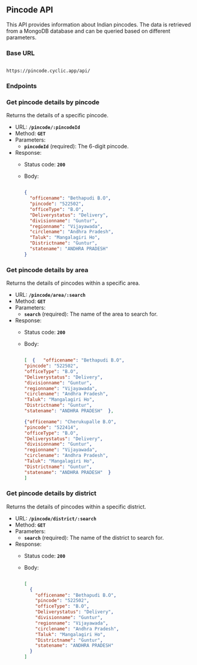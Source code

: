 
## **Pincode API**

This API provides information about Indian pincodes. The data is retrieved from a MongoDB database and can be queried based on different parameters.

### **Base URL**

```

https://pincode.cyclic.app/api/

```

### **Endpoints**

### Get pincode details by pincode

Returns the details of a specific pincode.

- URL: **`/pincode/:pincodeId`**
- Method: **`GET`**
- Parameters:
    - **`pincodeId`** (required): The 6-digit pincode.
- Response:
    - Status code: **`200`**
    - Body:
        
        ```json
        
        {
          "officename": "Bethapudi B.O",
          "pincode": "522502",
          "officeType": "B.O",
          "Deliverystatus": "Delivery",
          "divisionname": "Guntur",
          "regionname": "Vijayawada",
          "circlename": "Andhra Pradesh",
          "Taluk": "Mangalagiri Ho",
          "Districtname": "Guntur",
          "statename": "ANDHRA PRADESH"
        }
        
        ```
        

### Get pincode details by area

Returns the details of pincodes within a specific area.

- URL: **`/pincode/area/:search`**
- Method: **`GET`**
- Parameters:
    - **`search`** (required): The name of the area to search for.
- Response:
    - Status code: **`200`**
    - Body:
        
        ```json
        
        [  {   "officename": "Bethapudi B.O",  
        "pincode": "522502",    
        "officeType": "B.O",   
        "Deliverystatus": "Delivery",   
        "divisionname": "Guntur",   
        "regionname": "Vijayawada",    
        "circlename": "Andhra Pradesh",   
        "Taluk": "Mangalagiri Ho",    
        "Districtname": "Guntur",    
        "statename": "ANDHRA PRADESH"  }, 
        
        {"officename": "Cherukupalle B.O",  
        "pincode": "522414",    
        "officeType": "B.O",   
        "Deliverystatus": "Delivery",    
        "divisionname": "Guntur",   
        "regionname": "Vijayawada",    
        "circlename": "Andhra Pradesh",   
        "Taluk": "Mangalagiri Ho",    
        "Districtname": "Guntur",    
        "statename": "ANDHRA PRADESH"  }
        ]
        
        ```
        

### Get pincode details by district

Returns the details of pincodes within a specific district.

- URL: **`/pincode/district/:search`**
- Method: **`GET`**
- Parameters:
    - **`search`** (required): The name of the district to search for.
- Response:
    - Status code: **`200`**
    - Body:
        
        ```json
        
        [
          {
            "officename": "Bethapudi B.O",
            "pincode": "522502",
            "officeType": "B.O",
            "Deliverystatus": "Delivery",
            "divisionname": "Guntur",
            "regionname": "Vijayawada",
            "circlename": "Andhra Pradesh",
            "Taluk": "Mangalagiri Ho",
            "Districtname": "Guntur",
            "statename": "ANDHRA PRADESH"
          }
        ]
        
        ```
